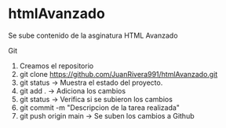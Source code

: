 # htmlAvanzado
Se sube contenido de la asginatura HTML Avanzado

Git
1. Creamos el repositorio
2. git clone https://github.com/JuanRivera991/htmlAvanzado.git
3. git status -> Muestra el estado del proyecto.
4. git add . -> Adiciona los cambios
5. git status -> Verifica si se subieron los cambios
6. git commit -m "Descripcion de la tarea realizada" 
7. git push origin main -> Se suben los cambios a Github